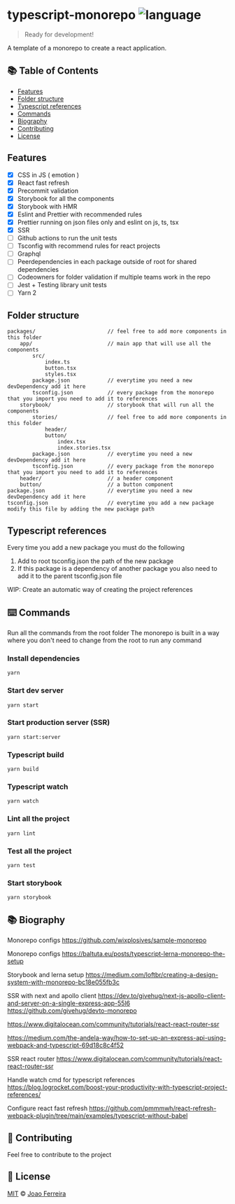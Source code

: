 # typescript-monorepo ![language](https://img.shields.io/badge/language-typescript-blue.svg)

> Ready for development!

A template of a monorepo to create a react application.

## :books: Table of Contents

- [Features](#features)
- [Folder structure](#folder-structure)
- [Typescript references](#typescript-references)
- [Commands](#keyboard-commands)
- [Biography](#books-biography)
- [Contributing](#memo-contributing)
- [License](#scroll-license)

## Features

- [x] CSS in JS ( emotion )
- [x] React fast refresh
- [x] Precommit validation
- [x] Storybook for all the components
- [x] Storybook with HMR
- [x] Eslint and Prettier with recommended rules
- [x] Prettier running on json files only and eslint on js, ts, tsx
- [x] SSR
- [ ] Github actions to run the unit tests
- [ ] Tsconfig with recommend rules for react projects
- [ ] Graphql
- [ ] Peerdependencies in each package outside of root for shared dependencies
- [ ] Codeowners for folder validation if multiple teams work in the repo
- [ ] Jest + Testing library unit tests
- [ ] Yarn 2

## Folder structure
```
packages/                       // feel free to add more components in this folder
    app/                        // main app that will use all the components
        src/
            index.ts
            button.tsx
            styles.tsx
        package.json            // everytime you need a new devDependency add it here
        tsconfig.json           // every package from the monorepo that you import you need to add it to references
    storybook/                  // storybook that will run all the components
        stories/                // feel free to add more components in this folder
            header/
            button/
                index.tsx
                index.stories.tsx
        package.json            // everytime you need a new devDependency add it here
        tsconfig.json           // every package from the monorepo that you import you need to add it to references
    header/                     // a header component
    button/                     // a button component
package.json                    // everytime you need a new devDependency add it here
tsconfig.json                   // everytime you add a new package modify this file by adding the new package path
```
## Typescript references

Every time you add a new package you must do the following

1. Add to root tsconfig.json the path of the new package
2. If this package is a dependency of another package you also need to add it to the parent tsconfig.json file

WIP: Create an automatic way of creating the project references

## :keyboard: Commands

Run all the commands from the root folder
The monorepo is built in a way where you don't need to change from the root to run any command

### Install dependencies
```
yarn
```

### Start dev server
```
yarn start
```

### Start production server (SSR)
```
yarn start:server
```

### Typescript build
```
yarn build
```

### Typescript watch
```
yarn watch
```

### Lint all the project
```
yarn lint
```

### Test all the project
```
yarn test
```

### Start storybook
```
yarn storybook
```

## :books: Biography

Monorepo configs
https://github.com/wixplosives/sample-monorepo

Monorepo configs
https://baltuta.eu/posts/typescript-lerna-monorepo-the-setup

Storybook and lerna setup
https://medium.com/loftbr/creating-a-design-system-with-monorepo-bc18e055fb3c

SSR with next and apollo client
https://dev.to/givehug/next-js-apollo-client-and-server-on-a-single-express-app-55l6
https://github.com/givehug/devto-monorepo

https://www.digitalocean.com/community/tutorials/react-react-router-ssr

https://medium.com/the-andela-way/how-to-set-up-an-express-api-using-webpack-and-typescript-69d18c8c4f52

SSR react router
https://www.digitalocean.com/community/tutorials/react-react-router-ssr

Handle watch cmd for typescript references
https://blog.logrocket.com/boost-your-productivity-with-typescript-project-references/

Configure react fast refresh
https://github.com/pmmmwh/react-refresh-webpack-plugin/tree/main/examples/typescript-without-babel


## :memo: Contributing

Feel free to contribute to the project

## :scroll: License

[MIT](LICENSE) © [Joao Ferreira](https://github.com/joaopedrodcf/)
